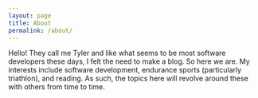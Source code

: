 ```yaml
---
layout: page
title: About
permalink: /about/
---
```


Hello! They call me Tyler and like what seems to be most software developers these days, I felt the need to make a blog. So here we are. My interests include software development, endurance sports (particularly triathlon), and reading. As such, the topics here will revolve around these with others from time to time.
